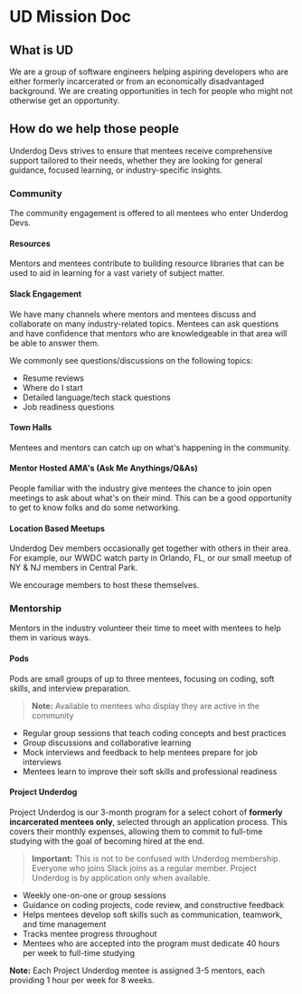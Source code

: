# UD Mission Doc

## What is UD

We are a group of software engineers helping aspiring developers who are either formerly incarcerated or from an economically disadvantaged background. We are creating opportunities in tech for people who might not otherwise get an opportunity.

## How do we help those people

Underdog Devs strives to ensure that mentees receive comprehensive support tailored to their needs, whether they are looking for general guidance, focused learning, or industry-specific insights.

### Community

The community engagement is offered to all mentees who enter Underdog Devs.

#### Resources

Mentors and mentees contribute to building resource libraries that can be used to aid in learning for a vast variety of subject matter.

#### Slack Engagement

We have many channels where mentors and mentees discuss and collaborate on many industry-related topics. Mentees can ask questions and have confidence that mentors who are knowledgeable in that area will be able to answer them.

We commonly see questions/discussions on the following topics:

- Resume reviews
- Where do I start
- Detailed language/tech stack questions
- Job readiness questions

#### Town Halls

Mentees and mentors can catch up on what's happening in the community.

#### Mentor Hosted AMA's (Ask Me Anythings/Q&As)

People familiar with the industry give mentees the chance to join open meetings to ask about what's on their mind. This can be a good opportunity to get to know folks and do some networking.

#### Location Based Meetups

Underdog Dev members occasionally get together with others in their area. For example, our WWDC watch party in Orlando, FL, or our small meetup of NY & NJ members in Central Park.

We encourage members to host these themselves.

### Mentorship

Mentors in the industry volunteer their time to meet with mentees to help them in various ways.

#### Pods

Pods are small groups of up to three mentees, focusing on coding, soft skills, and interview preparation.

> **Note:** Available to mentees who display they are active in the community

- Regular group sessions that teach coding concepts and best practices
- Group discussions and collaborative learning
- Mock interviews and feedback to help mentees prepare for job interviews
- Mentees learn to improve their soft skills and professional readiness

#### Project Underdog

Project Underdog is our 3-month program for a select cohort of **formerly incarcerated mentees only**, selected through an application process. This covers their monthly expenses, allowing them to commit to full-time studying with the goal of becoming hired at the end.

> **Important:** This is not to be confused with Underdog membership. Everyone who joins Slack joins as a regular member. Project Underdog is by application only when available.

- Weekly one-on-one or group sessions
- Guidance on coding projects, code review, and constructive feedback
- Helps mentees develop soft skills such as communication, teamwork, and time management
- Tracks mentee progress throughout
- Mentees who are accepted into the program must dedicate 40 hours per week to full-time studying

**Note:** Each Project Underdog mentee is assigned 3-5 mentors, each providing 1 hour per week for 8 weeks.